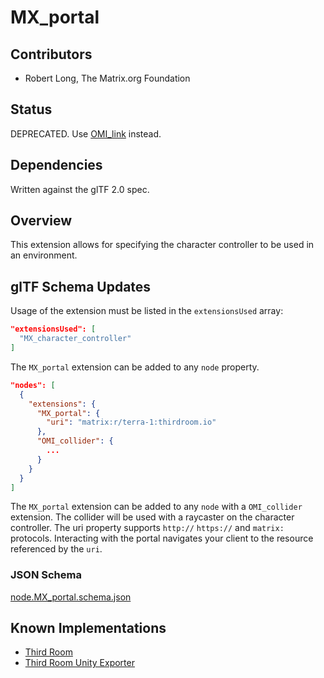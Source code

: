 # MX_portal

## Contributors

- Robert Long, The Matrix.org Foundation

## Status

DEPRECATED. Use [OMI_link](https://github.com/omigroup/gltf-extensions/tree/main/extensions/2.0/OMI_link) instead.

## Dependencies

Written against the glTF 2.0 spec.

## Overview

This extension allows for specifying the character controller to be used in an environment.

## glTF Schema Updates

Usage of the extension must be listed in the `extensionsUsed` array:

```json
"extensionsUsed": [
  "MX_character_controller"
]
```

The `MX_portal` extension can be added to any `node` property.

```json
"nodes": [
  {
    "extensions": {
      "MX_portal": {
        "uri": "matrix:r/terra-1:thirdroom.io"
      },
      "OMI_collider": {
        ...
      }
    }
  }
]
```

The `MX_portal` extension can be added to any `node` with a `OMI_collider` extension. The collider will be used with a raycaster on the character controller. The uri property supports `http://` `https://` and `matrix:` protocols. Interacting with the portal navigates your client to the resource referenced by the `uri`.

### JSON Schema

[node.MX_portal.schema.json](./schema/node.MX_portal.schema.json)

## Known Implementations

- [Third Room](https://thirdroom.io)
- [Third Room Unity Exporter](https://github.com/matrix-org/thirdroom-unity-exporter)
